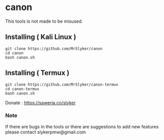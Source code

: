 # canon

<p>This tools is not made to be misused.</p>

## Installing ( Kali Linux )

```
git clone https://github.com/MrSlyker/canon
cd canon
bash canon.sh
```

## Installing ( Termux )

```
git clone https://github.com/MrSlyker/canon-termux
cd canon-termux
bash canon.sh
```

Donate : https://saweria.co/slyker

### Note
<p>If there are bugs in the tools or there are suggestions to add new features please contact slykerpmw@gmail.com
